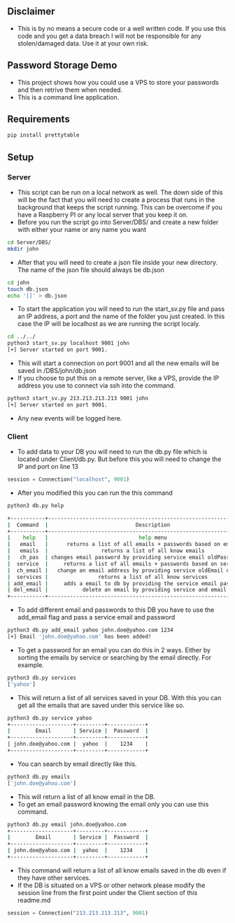 ## Disclaimer
* This is by no means a secure code or a well written code. If you use this code and you get a data breach I will not be responsible for any stolen/damaged data. Use it at your own risk.

## Password Storage Demo
* This project shows how you could use a VPS to store your passwords and then retrive them when needed.
* This is a command line application.

## Requirements
```bash
pip install prettytable
```

## Setup

### Server
* This script can be run on a local network as well. The down side of this will be the fact that you will need to create a process that runs in the background that keeps the script running. This can be overcome if you have a Raspberry PI or any local server that you keep it on.
* Before you run the script go into Server/DBS/ and create a new folder with either your name or any name you want
```bash
cd Server/DBS/
mkdir john
```
* After that you will need to create a json file inside your new directory. The name of the json file should always be db.json
```bash
cd john
touch db.json
echo '[]' > db.json
```
* To start the application you will need to run the start_sv.py file and pass an IP address, a port and the name of the folder you just created. In this case the IP will be localhost as we are running the script localy.
```bash
cd ../../
python3 start_sv.py localhost 9001 john
[+] Server started on port 9001.
```
* This will start a connection on port 9001 and all the new emails will be saved in /DBS/john/db.json
* If you choose to put this on a remote server, like a VPS, provide the IP address you use to connect via ssh into the command.
```bash
python3 start_sv.py 213.213.213.213 9001 john
[+] Server started on port 9001.
```
* Any new events will be logged here.

### Client
* To add data to your DB you will need to run the db.py file which is located under Client/db.py. But before this you will need to change the IP and port on line 13
```python
session = Connection("localhost", 9001)
```
* After you modified this you can run the this command
```bash
python3 db.py help

+-----------+-------------------------------------------------------------------+
|  Command  |                            Description                            |
+-----------+-------------------------------------------------------------------+
|    help   |                             help menu                             |
|   email   |      returns a list of all emails + passwords based on email      |
|   emails  |                 returns a list of all know emails                 |
|   ch_pas  | changes email password by providing service email oldPass newPass |
|  service  |     returns a list of all emails + passwords based on service     |
|  ch_email |   change an email address by providing service oldEmail newEmail  |
|  services |                returns a list of all know services                |
| add_email |     adds a email to db by providing the service email password    |
| del_email |           delete an email by providing service and email          |
+-----------+-------------------------------------------------------------------+
```
* To add different email and passwords to this DB you have to use the add_email flag and pass a service email and password
```bash
python3 db.py add_email yahoo john.doe@yahoo.com 1234
[+] Email 'john.doe@yahoo.com' has been added!
```
* To get a password for an email you can do this in 2 ways. Either by sorting the emails by service or searching by the email directly. For example.
```bash
python3 db.py services
['yahoo']
```
* This will return a list of all services saved in your DB. With this you can get all the emails that are saved under this service like so.
```bash
python3 db.py service yahoo
+--------------------+---------+------------+
|        Email       | Service |  Password  |
+--------------------+---------+------------+
| john.doe@yahoo.com |  yahoo  |    1234    |
+--------------------+---------+------------+
```
* You can search by email directly like this.
```bash
python3 db.py emails
['john.doe@yahoo.com']
```
* This will return a list of all know email in the DB.
* To get an email password knowing the email only you can use this command.
```bash
python3 db.py email john.doe@yahoo.com
+--------------------+---------+------------+
|        Email       | Service |  Password  |
+--------------------+---------+------------+
| john.doe@yahoo.com |  yahoo  |    1234    |
+--------------------+---------+------------+
```
* This command will return a list of all know emails saved in the db even if they have other services.
* If the DB is situated on a VPS or other network please modify the session line from the first point under the Client section of this readme.md
```python
session = Connection("213.213.213.213", 9001)
```